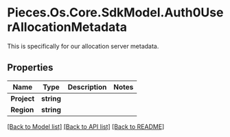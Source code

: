 # Pieces.Os.Core.SdkModel.Auth0UserAllocationMetadata
This is specifically for our allocation server metadata.

## Properties

Name | Type | Description | Notes
------------ | ------------- | ------------- | -------------
**Project** | **string** |  | 
**Region** | **string** |  | 

[[Back to Model list]](../README.md#documentation-for-models) [[Back to API list]](../README.md#documentation-for-api-endpoints) [[Back to README]](../README.md)

